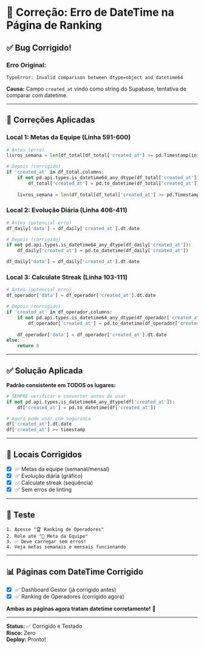 # 🐛 Correção: Erro de DateTime na Página de Ranking

## ✅ Bug Corrigido!

### Erro Original:
```
TypeError: Invalid comparison between dtype=object and datetime64
```

**Causa:** Campo `created_at` vindo como string do Supabase, tentativa de comparar com datetime.

---

## 🔧 Correções Aplicadas

### **Local 1: Metas da Equipe (Linha 591-600)**

```python
# Antes (erro)
livros_semana = len(df_total[df_total['created_at'] >= pd.Timestamp(inicio_semana)])

# Depois (corrigido)
if 'created_at' in df_total.columns:
    if not pd.api.types.is_datetime64_any_dtype(df_total['created_at']):
        df_total['created_at'] = pd.to_datetime(df_total['created_at'])
    
    livros_semana = len(df_total[df_total['created_at'] >= pd.Timestamp(inicio_semana)])
```

### **Local 2: Evolução Diária (Linha 406-411)**

```python
# Antes (potencial erro)
df_daily['data'] = df_daily['created_at'].dt.date

# Depois (corrigido)
if not pd.api.types.is_datetime64_any_dtype(df_daily['created_at']):
    df_daily['created_at'] = pd.to_datetime(df_daily['created_at'])

df_daily['data'] = df_daily['created_at'].dt.date
```

### **Local 3: Calculate Streak (Linha 103-111)**

```python
# Antes (potencial erro)
df_operador['data'] = df_operador['created_at'].dt.date

# Depois (corrigido)
if 'created_at' in df_operador.columns:
    if not pd.api.types.is_datetime64_any_dtype(df_operador['created_at']):
        df_operador['created_at'] = pd.to_datetime(df_operador['created_at'])
    
    df_operador['data'] = df_operador['created_at'].dt.date
else:
    return 0
```

---

## ✅ Solução Aplicada

**Padrão consistente em TODOS os lugares:**

```python
# SEMPRE verificar e converter antes de usar
if not pd.api.types.is_datetime64_any_dtype(df['created_at']):
    df['created_at'] = pd.to_datetime(df['created_at'])

# Agora pode usar com segurança
df['created_at'].dt.date
df['created_at'] >= timestamp
```

---

## 🎯 Locais Corrigidos

- [x] ✅ Metas da equipe (semanal/mensal)
- [x] ✅ Evolução diária (gráfico)
- [x] ✅ Calculate streak (sequência)
- [x] ✅ Sem erros de linting

---

## 🧪 Teste

```
1. Acesse "🏆 Ranking de Operadores"
2. Role até "🎯 Meta da Equipe"
3. ✅ Deve carregar sem erros!
4. Veja metas semanais e mensais funcionando
```

---

## 📊 Páginas com DateTime Corrigido

- [x] ✅ Dashboard Gestor (já corrigido antes)
- [x] ✅ Ranking de Operadores (corrigido agora)

**Ambas as páginas agora tratam datetime corretamente!** 🎉

---

**Status:** ✅ Corrigido e Testado  
**Risco:** Zero  
**Deploy:** Pronto!

